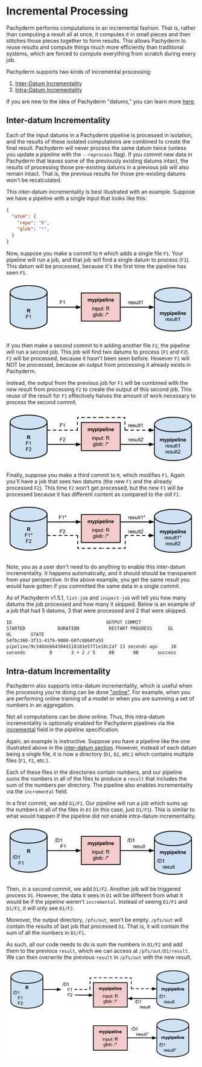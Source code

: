 # Incremental Processing

Pachyderm performs computations in an incremental fashion.  That is, rather
than computing a result all at once, it computes it in small pieces and
then stitches those pieces together to form results. This allows Pachyderm to reuse results and compute
things much more efficiently than traditional systems, which are forced to compute everything from
scratch during every job.  

Pachyderm supports two kinds of incremental processing:

1. [Inter-Datum Incrementality](#inter-datum-incrementality)
2. [Intra-Datum Incrementality](#intra-datum-incrementality)

If you are new to the idea of Pachyderm "datums," you can learn more [here](http://pachyderm.readthedocs.io/en/latest/fundamentals/distributed_computing.html#datums).  

## Inter-datum Incrementality

Each of the input datums in a Pachyderm pipeline is processed in isolation, and the results of these isolated
computations are combined to create the final result. Pachyderm will never
process the same datum twice (unless you update a pipeline with the
`--reprocess` flag). If you commit new data in Pachyderm that leaves some of the previously existing datums
intact, the results of processing those pre-existing datums in a previous job will
also remain intact.  That is, the previous results for those pre-existing datums won't
be recalculated.

This inter-datum incrementality is best illustrated with
an example. Suppose we have a pipeline with a single input that looks like this:

```json
{
  "atom": {
    "repo": "R",
    "glob": "*",
  }
}
```

Now, suppose you make a commit to `R` which adds a single file `F1`. Your
pipeline will run a job, and that job will find a single datum to process (`F1`).
This datum will be processed, because it's the first time the pipeline has
seen `F1`.

![alt tag](incrementality1.png)

If you then make a second commit to `R` adding another file `F2`, 
the pipeline will run a second job. This job will find two datums to
process (`F1` and `F2`). `F2` will be processed, because it hasn't been seen before. However `F1` will NOT be
processed, because an output from processing it already exists in Pachyderm. 

Instead, the output from the previous job for `F1` will be combined with the
new result from processing `F2` to create the
output of this second job. This reuse of the result for `F1` effectively halves the amount of work necessary
to process the second commit.

![alt tag](incrementality2.png)

Finally, suppose you make a third commit to `R`, which modifies `F1`. Again
you'll have a job that sees two datums (the new `F1` and the already processed `F2`). This time
`F2` won't get processed, but the new `F1` will be processed because it has different
content as compared to the old `F1`.

![alt tag](incrementality3.png)

Note, you as a user don't need to do anything to enable this
inter-datum incrementality. It happens automatically, and it should should be transparent from
your perspective. In the above example, you get the
same result you would have gotten if you committed the same data in a single
commit. 

As of Pachyderm v1.5.1, `list-job` and `inspect-job` will tell you how many
datums the job processed and how many it skipped. Below is an example of
a job that had 5 datums, 3 that were processed and 2 that were skipped.

```
ID                                   OUTPUT COMMIT                             STARTED            DURATION           RESTART PROGRESS      DL       UL       STATE
54fbc366-3f11-41f6-9000-60fc8860fa55 pipeline/9c348deb64304d118101e5771e18c2af 13 seconds ago     10 seconds         0       3 + 2 / 5     0B       0B       success
```

## Intra-datum Incrementality

Pachyderm also supports intra-datum incrementality, which is useful when
the processing you're doing can be done
["online"](https://en.wikipedia.org/wiki/Online_algorithm).  For example, when you are
performing online training of a model or when you are summing a set of
numbers in an aggregation. 

Not all computations can be done online.  Thus, this intra-datum incrementality 
is optionally enabled for Pachyderm pipelines via the 
[incremental](http://pachyderm.readthedocs.io/en/latest/reference/pipeline_spec.html#incremental-optional) field in the pipeline specification.

Again, an example is instructive. Suppose you have a pipeline like the
one illustrated above in the [inter-datum section](#inter-datum-incrementality). 
However, instead of each datum being a single file, it is now
a directory (`D1`, `D2`, etc.) which contains multiple files (`F1`, `F2`, etc.).  

Each of these files in the directories contain
numbers, and our pipeline sums the numbers in all of the files to produce a
`result` that includes the sum of the numbers per directory.  The pipeline also
enables incrementality via the `incremental` field.

In a first commit, we add `D1/F1`.  Our pipeline will run
a job which sums up the numbers in all of the files in `D1` (in this case, just `D1/F1`). 
This is similar to what would happen if the
pipeline did not enable intra-datum incrementality.

![alt tag](incrementality4.png)

Then, in a second commit, we add `D1/F2`. Another job will be triggered process
`D1`. However, the data it sees in `D1` will be different from what it
would be if the pipeline weren't `incremental`. Instead of seeing `D1/F1`
and `D1/F2`, it will only see `D1/F2`.

Moreover, the output directory, `/pfs/out`, won't be empty. `/pfs/out` will
contain the results of last job that processed `D1`. That is, it will
contain the sum of all the numbers in `D1/F1`. 

As such, all our code needs to do is
sum the numbers in `D1/F2` and add them to the previous `result`, which we can access at `/pfs/out/D1/result`.
We can then overwrite the previous `result` in `/pfs/out` with the new result.

![alt tag](incrementality5.png)

